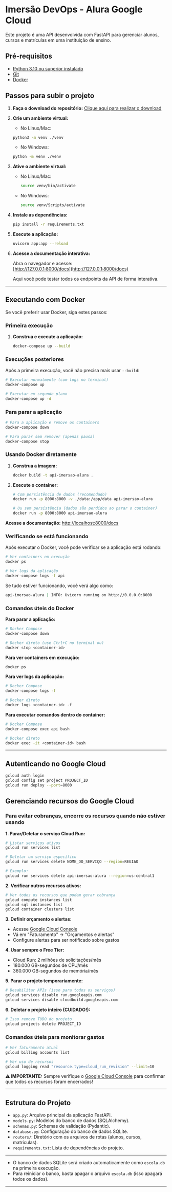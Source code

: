 # Imersão DevOps - Alura Google Cloud

Este projeto é uma API desenvolvida com FastAPI para gerenciar alunos, cursos e matrículas em uma instituição de ensino.

## Pré-requisitos

- [Python 3.10 ou superior instalado](https://www.python.org/downloads/)
- [Git](https://git-scm.com/downloads)
- [Docker](https://www.docker.com/get-started/)

## Passos para subir o projeto

1. **Faça o download do repositório:**
   [Clique aqui para realizar o download](https://github.com/guilhermeonrails/imersao-devops/archive/refs/heads/main.zip)

2. **Crie um ambiente virtual:**

   - No Linux/Mac:

   ```sh
   python3 -m venv ./venv
   ```

   - No Windows:

   ```sh
   python -m venv ./venv
   ```

3. **Ative o ambiente virtual:**

   - No Linux/Mac:

     ```sh
     source venv/bin/activate
     ```

   - No Windows:

     ```sh
     source venv/Scripts/activate
     ```

4. **Instale as dependências:**

   ```sh
   pip install -r requirements.txt
   ```

5. **Execute a aplicação:**

   ```sh
   uvicorn app:app --reload
   ```

6. **Acesse a documentação interativa:**

   Abra o navegador e acesse:  
   [http://127.0.0.1:8000/docs](http://127.0.0.1:8000/docs)

   Aqui você pode testar todos os endpoints da API de forma interativa.

---

## Executando com Docker

Se você preferir usar Docker, siga estes passos:

### Primeira execução

1. **Construa e execute a aplicação:**

   ```sh
   docker-compose up --build
   ```

### Execuções posteriores

Após a primeira execução, você não precisa mais usar `--build`:

```sh
# Executar normalmente (com logs no terminal)
docker-compose up

# Executar em segundo plano
docker-compose up -d
```

### Para parar a aplicação

```sh
# Para a aplicação e remove os containers
docker-compose down

# Para parar sem remover (apenas pausa)
docker-compose stop
```

### Usando Docker diretamente

1. **Construa a imagem:**

   ```sh
   docker build -t api-imersao-alura .
   ```

2. **Execute o container:**

   ```sh
   # Com persistência de dados (recomendado)
   docker run -p 8000:8000 -v ./data:/app/data api-imersao-alura

   # Ou sem persistência (dados são perdidos ao parar o container)
   docker run -p 8000:8000 api-imersao-alura
   ```

**Acesse a documentação:** [http://localhost:8000/docs](http://localhost:8000/docs)

### Verificando se está funcionando

Após executar o Docker, você pode verificar se a aplicação está rodando:

```sh
# Ver containers em execução
docker ps

# Ver logs da aplicação
docker-compose logs -f api
```

Se tudo estiver funcionando, você verá algo como:

```sh
api-imersao-alura | INFO: Uvicorn running on http://0.0.0.0:8000
```

### Comandos úteis do Docker

**Para parar a aplicação:**

```sh
# Docker Compose
docker-compose down

# Docker direto (use Ctrl+C no terminal ou)
docker stop <container-id>
```

**Para ver containers em execução:**

```sh
docker ps
```

**Para ver logs da aplicação:**

```sh
# Docker Compose
docker-compose logs -f

# Docker direto
docker logs <container-id> -f
```

**Para executar comandos dentro do container:**

```sh
# Docker Compose
docker-compose exec api bash

# Docker direto
docker exec -it <container-id> bash
```

---

## Autenticando no Google Cloud

```sh
gcloud auth login
gcloud config set project PROJECT_ID
gcloud run deploy --port=8000
```

## Gerenciando recursos do Google Cloud

### Para evitar cobranças, encerre os recursos quando não estiver usando

**1. Parar/Deletar o serviço Cloud Run:**

```sh
# Listar serviços ativos
gcloud run services list

# Deletar um serviço específico
gcloud run services delete NOME_DO_SERVIÇO --region=REGIAO

# Exemplo:
gcloud run services delete api-imersao-alura --region=us-central1
```

**2. Verificar outros recursos ativos:**

```sh
# Ver todos os recursos que podem gerar cobrança
gcloud compute instances list
gcloud sql instances list
gcloud container clusters list
```

**3. Definir orçamento e alertas:**

- Acesse [Google Cloud Console](https://console.cloud.google.com/)
- Vá em "Faturamento" → "Orçamentos e alertas"
- Configure alertas para ser notificado sobre gastos

**4. Usar sempre o Free Tier:**

- Cloud Run: 2 milhões de solicitações/mês
- 180.000 GB-segundos de CPU/mês
- 360.000 GB-segundos de memória/mês

**5. Parar o projeto temporariamente:**

```sh
# Desabilitar APIs (isso para todos os serviços)
gcloud services disable run.googleapis.com
gcloud services disable cloudbuild.googleapis.com
```

**6. Deletar o projeto inteiro (CUIDADO!):**

```sh
# Isso remove TUDO do projeto
gcloud projects delete PROJECT_ID
```

### Comandos úteis para monitorar gastos

```sh
# Ver faturamento atual
gcloud billing accounts list

# Ver uso de recursos
gcloud logging read "resource.type=cloud_run_revision" --limit=10
```

**⚠️ IMPORTANTE:** Sempre verifique o [Google Cloud Console](https://console.cloud.google.com/) para confirmar que todos os recursos foram encerrados!

---

## Estrutura do Projeto

- `app.py`: Arquivo principal da aplicação FastAPI.
- `models.py`: Modelos do banco de dados (SQLAlchemy).
- `schemas.py`: Schemas de validação (Pydantic).
- `database.py`: Configuração do banco de dados SQLite.
- `routers/`: Diretório com os arquivos de rotas (alunos, cursos, matrículas).
- `requirements.txt`: Lista de dependências do projeto.

---

- O banco de dados SQLite será criado automaticamente como `escola.db` na primeira execução.
- Para reiniciar o banco, basta apagar o arquivo `escola.db` (isso apagará todos os dados).

---
